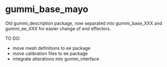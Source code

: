 # gummi_base_mayo

Old gummi_description package, now separated into gummi_base_XXX and gummi_ee_XXX for easier change of end effectors.

TO DO:
 - move mesh definitions to ee package
 - move calibration files to ee package
 - integrate alterations into gummi_interface
